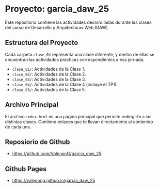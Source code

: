 # Proyecto: garcia_daw_25

Este repositorio contiene las actividades desarrolladas durante las clases del curso de Desarrollo y Arquitecturas Web (DAW).

## Estructura del Proyecto

Cada carpeta `clase_0X` representa una clase diferente, y dentro de ellas se encuentran las actividades prácticas correspondientes a esa jornada.

- `clase_01/`: Actividades de la Clase 1.
- `clase_02/`: Actividades de la Clase 2.
- `clase_03/`: Actividades de la Clase 3.
- `clase_04/`: Actividades de la Clase 4 (incluye el TP1).
- `clase_05/`: Actividades de la Clase 5.


## Archivo Principal

El archivo `index.html` es una página principal que permite redirigirte a las distintas clases. Contiene enlaces que te llevan directamente al contenido de cada una.

## Reposiorio de Github
- https://github.com/ValenonG/garcia_daw_25

## Github Pages
- https://valenong.github.io/garcia_daw_25